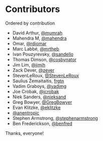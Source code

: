 # Contributors

Ordered by contribution

* David Arthur, [@mumrah](https://github.com/mumrah)
* Mahendra M, [@mahendra](https://github.com/mahendra)
* Omar, [@rdiomar](https://github.com/rdiomar)
* Marc Labbé, [@mrtheb](https://github.com/mrtheb)
* Ivan Pouzyrevsky, [@sandello](https://github.com/sandello)
* Thomas Dimson, [@cosbynator](https://github.com/cosbynator)
* Jim Lim, [@jimjh](https://github.com/jimjh)
* Zack Dever, [@zever](https://github.com/zever)
* StevenLeRoux, [@StevenLeRoux](https://github.com/StevenLeRoux)
* Saulius Žemaitaitis, [frgtn](https://github.com/frgtn)
* Vadim Graboys, [@vadimg](https://github.com/vadimg)
* Joe Crobak, [@jcrobak](https://github.com/jcrobak)
* Niek Sanders, [@nieksand](https://github.com/nieksand)
* Greg Bowyer, [@GregBowyer](https://github.com/GregBowyer)
* Evan Klitzke, [@eklitzke](https://github.com/eklitzke)
* [@anentropic](https://github.com/anentropic)
* Stephen Armstrong, [@stephenarmstrong](https://github.com/stephenarmstrong)
* Ben Frederickson, [@benfred](https://github.com/benfred)

Thanks, everyone!
